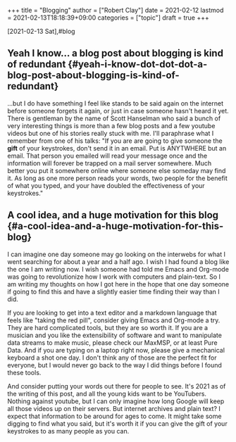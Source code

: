 +++
title = "Blogging"
author = ["Robert Clay"]
date = 2021-02-12
lastmod = 2021-02-13T18:18:39+09:00
categories = ["topic"]
draft = true
+++

<span class="timestamp-wrapper"><span class="timestamp">[2021-02-13 Sat]</span></span>,#blog


## Yeah I know... a blog post about blogging is kind of redundant {#yeah-i-know-dot-dot-dot-a-blog-post-about-blogging-is-kind-of-redundant}

...but I do have something I feel like stands to be said again on the internet
before someone forgets it again, or just in case someone hasn't heard it yet.
There is gentleman by the name of Scott Hanselman who said a bunch of very interesting
things is more than a few blog posts and a few youtube videos but one of his
stories really stuck with me.
I'll paraphrase what I remember from one of his talks: "If you are are going to
give someone the **gift** of your keystrokes, don't send it in an email. Put is
ANYTWHERE but an email. That person you emailed will read your message once and
the information will forever be trapped on a mail server somewhere. Much better
you put it somewhere online where someone else someday may find it. As long as
one more person reads your words, two people for the benefit of what you typed,
and your have doubled the effectiveness of your keystrokes."


## A cool idea, and a huge motivation for this blog {#a-cool-idea-and-a-huge-motivation-for-this-blog}

I can imagine one day someone may go looking on the interwebs for what I went
searching for about a year and a half ago. I wish I had found a blog like the
one I am writing now. I wish someone had told me Emacs and Org-mode was going to
revolutionize how I work with computers and plain-text. So I am writing my
thoughts on how I got here in the hope that one day someone if going to find this
and have a slightly easier time finding their way than I did.

If you are looking to get into a text editor and a markdown language that feels
like "taking the red pill", consider giving Emacs and Org-mode a try. They are
hard complicated tools, but they are so worth it. If you are a musician and you
like the extensibility of software and want to manipulate data streams to make
music, please check our MaxMSP, or at least Pure Data. And if you are typing on
a laptop right now, please give a mechanical keyboard a shot one day. I don't
think any of those are the perfect fit for everyone, but I would never go back
to the way I did things before I found these tools.

And consider putting your words out there for people to see. It's 2021 as of the
writing of this post, and all the young kids want to be YouTubers. Nothing
against youtube, but I can only imagine how long Google will keep all those
videos up on their servers. But internet archives and plain text? I expect that
information to be around for ages to come. It might take some digging to find
what you said, but it's worth it if you can give the gift of your keystrokes to
as many people as you can.
